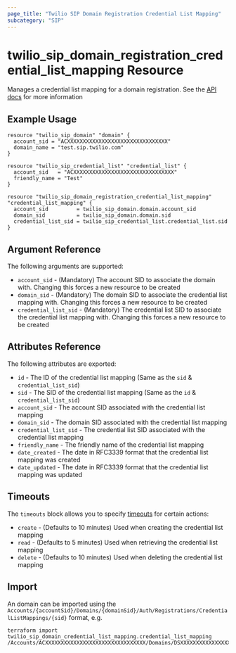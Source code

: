 ```yaml
---
page_title: "Twilio SIP Domain Registration Credential List Mapping"
subcategory: "SIP"
---
```


# twilio_sip_domain_registration_credential_list_mapping Resource

Manages a credential list mapping for a domain registration. See the [API docs](https://www.twilio.com/docs/voice/sip/api/sip-domain-registration-credentiallistmapping-resource) for more information

## Example Usage

```hcl
resource "twilio_sip_domain" "domain" {
  account_sid = "ACXXXXXXXXXXXXXXXXXXXXXXXXXXXXXXXX"
  domain_name = "test.sip.twilio.com"
}

resource "twilio_sip_credential_list" "credential_list" {
  account_sid   = "ACXXXXXXXXXXXXXXXXXXXXXXXXXXXXXXXX"
  friendly_name = "Test"
}

resource "twilio_sip_domain_registration_credential_list_mapping" "credential_list_mapping" {
  account_sid         = twilio_sip_domain.domain.account_sid
  domain_sid          = twilio_sip_domain.domain.sid
  credential_list_sid = twilio_sip_credential_list.credential_list.sid
}
```

## Argument Reference

The following arguments are supported:

- `account_sid` - (Mandatory) The account SID to associate the domain with. Changing this forces a new resource to be created
- `domain_sid` - (Mandatory) The domain SID to associate the credential list mapping with. Changing this forces a new resource to be created
- `credential_list_sid` - (Mandatory) The credential list SID to associate the credential list mapping with. Changing this forces a new resource to be created

## Attributes Reference

The following attributes are exported:

- `id` - The ID of the credential list mapping (Same as the `sid` & `credential_list_sid`)
- `sid` - The SID of the credential list mapping (Same as the `id` & `credential_list_sid`)
- `account_sid` - The account SID associated with the credential list mapping
- `domain_sid` - The domain SID associated with the credential list mapping
- `credential_list_sid` - The credential list SID associated with the credential list mapping
- `friendly_name` - The friendly name of the credential list mapping
- `date_created` - The date in RFC3339 format that the credential list mapping was created
- `date_updated` - The date in RFC3339 format that the credential list mapping was updated

## Timeouts

The `timeouts` block allows you to specify [timeouts](https://www.terraform.io/docs/configuration/resources.html#timeouts) for certain actions:

- `create` - (Defaults to 10 minutes) Used when creating the credential list mapping
- `read` - (Defaults to 5 minutes) Used when retrieving the credential list mapping
- `delete` - (Defaults to 10 minutes) Used when deleting the credential list mapping

## Import

An domain can be imported using the `Accounts/{accountSid}/Domains/{domainSid}/Auth/Registrations/CredentialListMappings/{sid}` format, e.g.

```shell
terraform import twilio_sip_domain_credential_list_mapping.credential_list_mapping /Accounts/ACXXXXXXXXXXXXXXXXXXXXXXXXXXXXXXXX/Domains/DSXXXXXXXXXXXXXXXXXXXXXXXXXXXXXXXX/Auth/Registrations/CredentialListMappings/CLXXXXXXXXXXXXXXXXXXXXXXXXXXXXXXXX
```
